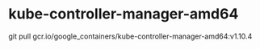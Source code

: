 # kube-controller-manager-amd64
git pull gcr.io/google_containers/kube-controller-manager-amd64:v1.10.4
